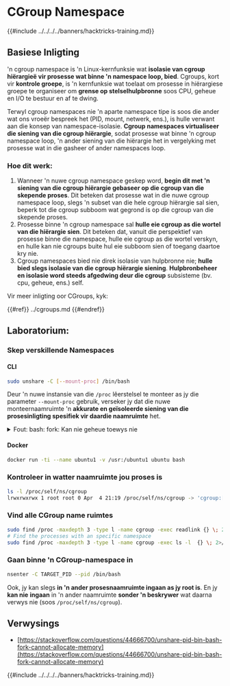 # CGroup Namespace

{{#include ../../../../banners/hacktricks-training.md}}

## Basiese Inligting

'n cgroup namespace is 'n Linux-kernfunksie wat **isolasie van cgroup hiërargieë vir prosesse wat binne 'n namespace loop, bied**. Cgroups, kort vir **kontrole groepe**, is 'n kernfunksie wat toelaat om prosesse in hiërargiese groepe te organiseer om **grense op stelselhulpbronne** soos CPU, geheue en I/O te bestuur en af te dwing.

Terwyl cgroup namespaces nie 'n aparte namespace tipe is soos die ander wat ons vroeër bespreek het (PID, mount, netwerk, ens.), is hulle verwant aan die konsep van namespace-isolasie. **Cgroup namespaces virtualiseer die siening van die cgroup hiërargie**, sodat prosesse wat binne 'n cgroup namespace loop, 'n ander siening van die hiërargie het in vergelyking met prosesse wat in die gasheer of ander namespaces loop.

### Hoe dit werk:

1. Wanneer 'n nuwe cgroup namespace geskep word, **begin dit met 'n siening van die cgroup hiërargie gebaseer op die cgroup van die skepende proses**. Dit beteken dat prosesse wat in die nuwe cgroup namespace loop, slegs 'n subset van die hele cgroup hiërargie sal sien, beperk tot die cgroup subboom wat gegrond is op die cgroup van die skepende proses.
2. Prosesse binne 'n cgroup namespace sal **hulle eie cgroup as die wortel van die hiërargie sien**. Dit beteken dat, vanuit die perspektief van prosesse binne die namespace, hulle eie cgroup as die wortel verskyn, en hulle kan nie cgroups buite hul eie subboom sien of toegang daartoe kry nie.
3. Cgroup namespaces bied nie direk isolasie van hulpbronne nie; **hulle bied slegs isolasie van die cgroup hiërargie siening**. **Hulpbronbeheer en isolasie word steeds afgedwing deur die cgroup** subsisteme (bv. cpu, geheue, ens.) self.

Vir meer inligting oor CGroups, kyk:

{{#ref}}
../cgroups.md
{{#endref}}

## Laboratorium:

### Skep verskillende Namespaces

#### CLI
```bash
sudo unshare -C [--mount-proc] /bin/bash
```
Deur 'n nuwe instansie van die `/proc` lêerstelsel te monteer as jy die parameter `--mount-proc` gebruik, verseker jy dat die nuwe monteernaamruimte 'n **akkurate en geïsoleerde siening van die prosesinligting spesifiek vir daardie naamruimte** het.

<details>

<summary>Fout: bash: fork: Kan nie geheue toewys nie</summary>

Wanneer `unshare` sonder die `-f` opsie uitgevoer word, word 'n fout ondervind weens die manier waarop Linux nuwe PID (Proses ID) naamruimtes hanteer. Die sleutelbesonderhede en die oplossing word hieronder uiteengesit:

1. **Probleemverklaring**:

- Die Linux-kern laat 'n proses toe om nuwe naamruimtes te skep met die `unshare` stelselaanroep. Die proses wat die skepping van 'n nuwe PID naamruimte inisieer (genoem die "unshare" proses) gaan egter nie in die nuwe naamruimte in nie; slegs sy kindproses gaan.
- Die uitvoering van `%unshare -p /bin/bash%` begin `/bin/bash` in dieselfde proses as `unshare`. Gevolglik is `/bin/bash` en sy kindproses in die oorspronklike PID naamruimte.
- Die eerste kindproses van `/bin/bash` in die nuwe naamruimte word PID 1. Wanneer hierdie proses verlaat, veroorsaak dit die opruiming van die naamruimte as daar geen ander prosesse is nie, aangesien PID 1 die spesiale rol het om weesprosesse aan te neem. Die Linux-kern sal dan PID-toewysing in daardie naamruimte deaktiveer.

2. **Gevolg**:

- Die uitgang van PID 1 in 'n nuwe naamruimte lei tot die opruiming van die `PIDNS_HASH_ADDING` vlag. Dit lei tot die `alloc_pid` funksie wat misluk om 'n nuwe PID toe te wys wanneer 'n nuwe proses geskep word, wat die "Kan nie geheue toewys nie" fout veroorsaak.

3. **Oplossing**:
- Die probleem kan opgelos word deur die `-f` opsie saam met `unshare` te gebruik. Hierdie opsie maak dat `unshare` 'n nuwe proses fork nadat die nuwe PID naamruimte geskep is.
- Die uitvoering van `%unshare -fp /bin/bash%` verseker dat die `unshare` opdrag self PID 1 in die nuwe naamruimte word. `/bin/bash` en sy kindproses is dan veilig binne hierdie nuwe naamruimte, wat die voortydige uitgang van PID 1 voorkom en normale PID-toewysing toelaat.

Deur te verseker dat `unshare` met die `-f` vlag loop, word die nuwe PID naamruimte korrek gehandhaaf, wat toelaat dat `/bin/bash` en sy sub-prosesse funksioneer sonder om die geheue toewysing fout te ondervind.

</details>

#### Docker
```bash
docker run -ti --name ubuntu1 -v /usr:/ubuntu1 ubuntu bash
```
### &#x20;Kontroleer in watter naamruimte jou proses is
```bash
ls -l /proc/self/ns/cgroup
lrwxrwxrwx 1 root root 0 Apr  4 21:19 /proc/self/ns/cgroup -> 'cgroup:[4026531835]'
```
### Vind alle CGroup name ruimtes
```bash
sudo find /proc -maxdepth 3 -type l -name cgroup -exec readlink {} \; 2>/dev/null | sort -u
# Find the processes with an specific namespace
sudo find /proc -maxdepth 3 -type l -name cgroup -exec ls -l  {} \; 2>/dev/null | grep <ns-number>
```
### Gaan binne 'n CGroup-namespace in
```bash
nsenter -C TARGET_PID --pid /bin/bash
```
Ook, jy kan slegs **in 'n ander prosesnaamruimte ingaan as jy root is**. En jy **kan nie** **ingaan** in 'n ander naamruimte **sonder 'n beskrywer** wat daarna verwys nie (soos `/proc/self/ns/cgroup`).

## Verwysings

- [https://stackoverflow.com/questions/44666700/unshare-pid-bin-bash-fork-cannot-allocate-memory](https://stackoverflow.com/questions/44666700/unshare-pid-bin-bash-fork-cannot-allocate-memory)

{{#include ../../../../banners/hacktricks-training.md}}
